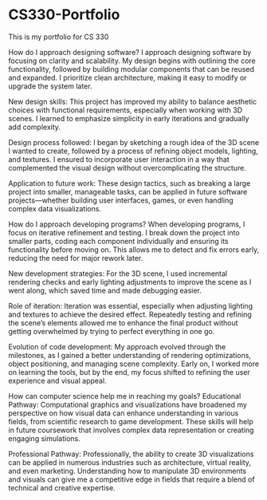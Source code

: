 # CS330-Portfolio
This is my portfolio for CS 330

How do I approach designing software?
I approach designing software by focusing on clarity and scalability. My design begins with outlining the core functionality, followed by building modular components that can be reused and expanded. I prioritize clean architecture, making it easy to modify or upgrade the system later.

New design skills: This project has improved my ability to balance aesthetic choices with functional requirements, especially when working with 3D scenes. I learned to emphasize simplicity in early iterations and gradually add complexity.

Design process followed: I began by sketching a rough idea of the 3D scene I wanted to create, followed by a process of refining object models, lighting, and textures. I ensured to incorporate user interaction in a way that complemented the visual design without overcomplicating the structure.

Application to future work: These design tactics, such as breaking a large project into smaller, manageable tasks, can be applied in future software projects—whether building user interfaces, games, or even handling complex data visualizations.

How do I approach developing programs?
When developing programs, I focus on iterative refinement and testing. I break down the project into smaller parts, coding each component individually and ensuring its functionality before moving on. This allows me to detect and fix errors early, reducing the need for major rework later.

New development strategies: For the 3D scene, I used incremental rendering checks and early lighting adjustments to improve the scene as I went along, which saved time and made debugging easier.

Role of iteration: Iteration was essential, especially when adjusting lighting and textures to achieve the desired effect. Repeatedly testing and refining the scene’s elements allowed me to enhance the final product without getting overwhelmed by trying to perfect everything in one go.

Evolution of code development: My approach evolved through the milestones, as I gained a better understanding of rendering optimizations, object positioning, and managing scene complexity. Early on, I worked more on learning the tools, but by the end, my focus shifted to refining the user experience and visual appeal.

How can computer science help me in reaching my goals?
Educational Pathway: Computational graphics and visualizations have broadened my perspective on how visual data can enhance understanding in various fields, from scientific research to game development. These skills will help in future coursework that involves complex data representation or creating engaging simulations.

Professional Pathway: Professionally, the ability to create 3D visualizations can be applied in numerous industries such as architecture, virtual reality, and even marketing. Understanding how to manipulate 3D environments and visuals can give me a competitive edge in fields that require a blend of technical and creative expertise.
